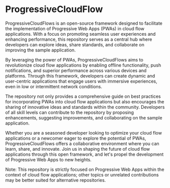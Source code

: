 # ProgressiveCloudFlow

ProgressiveCloudFlows is an open-source framework designed to facilitate the implementation of Progressive Web Apps (PWAs) in cloud flow applications. With a focus on promoting seamless user experiences and enhancing performance, this repository serves as a central hub where developers can explore ideas, share standards, and collaborate on improving the sample application.

By leveraging the power of PWAs, ProgressiveCloudFlows aims to revolutionize cloud flow applications by enabling offline functionality, push notifications, and superior performance across various devices and platforms. Through this framework, developers can create dynamic and user-centric applications that engage users with immersive experiences, even in low or intermittent network conditions.

The repository not only provides a comprehensive guide on best practices for incorporating PWAs into cloud flow applications but also encourages the sharing of innovative ideas and standards within the community. Developers of all skill levels can contribute to the repository by proposing enhancements, suggesting improvements, and collaborating on the sample application.

Whether you are a seasoned developer looking to optimize your cloud flow applications or a newcomer eager to explore the potential of PWAs, ProgressiveCloudFlows offers a collaborative environment where you can learn, share, and innovate. Join us in shaping the future of cloud flow applications through this open framework, and let's propel the development of Progressive Web Apps to new heights.

Note: This repository is strictly focused on Progressive Web Apps within the context of cloud flow applications; other topics or unrelated contributions may be better suited for alternative repositories.
